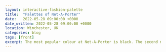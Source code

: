 ```yaml
---
layout: interactive-fashion-palette
title:  "Palettes of Net-A-Porter"
date:   2022-05-28 09:00:00 +0000
date_written: 2022-05-28 09:00:00 +0000
location: Winchester, UK
categories: blog
tags: [front]
excerpt: The most popular colour at Net-A-Porter is black. The second most popular colour is white.
---
```






